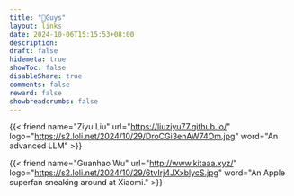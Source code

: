 ```yaml
---
title: "🤝Guys"
layout: links
date: 2024-10-06T15:15:53+08:00
description: 
draft: false
hidemeta: true
showToc: false
disableShare: true
comments: false
reward: false
showbreadcrumbs: false
---
```


<div class="friend">

{{< friend name="Ziyu Liu" url="https://liuziyu77.github.io/" logo="https://s2.loli.net/2024/10/29/DroCGi3enAW74Om.jpg" word="An advanced LLM" >}}

</div>

<div class="friend">

{{< friend name="Guanhao Wu" url="http://www.kitaaa.xyz/" logo="https://s2.loli.net/2024/10/29/6tvIrj4JXxblycS.jpg" word="An Apple superfan sneaking around at Xiaomi." >}}

</div>








